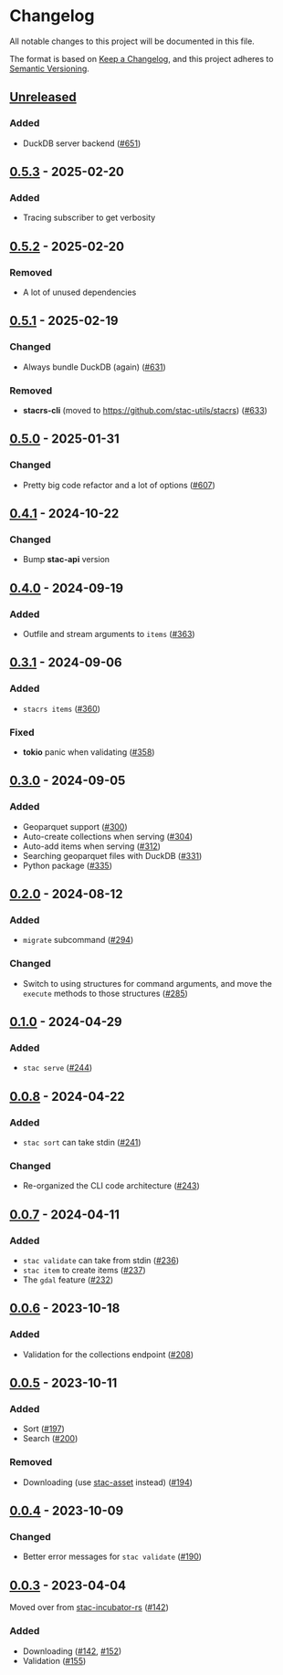 # Changelog

All notable changes to this project will be documented in this file.

The format is based on [Keep a Changelog](https://keepachangelog.com/en/1.0.0/), and this project adheres to [Semantic Versioning](https://semver.org/spec/v2.0.0.html).

## [Unreleased]

### Added

- DuckDB server backend ([#651](https://github.com/stac-utils/rustac/pull/651))

## [0.5.3] - 2025-02-20

### Added

- Tracing subscriber to get verbosity

## [0.5.2] - 2025-02-20

### Removed

- A lot of unused dependencies

## [0.5.1] - 2025-02-19

### Changed

- Always bundle DuckDB (again) ([#631](https://github.com/stac-utils/rustac/pull/631))

### Removed

- **stacrs-cli** (moved to <https://github.com/stac-utils/stacrs>) ([#633](https://github.com/stac-utils/rustac/pull/633))

## [0.5.0] - 2025-01-31

### Changed

- Pretty big code refactor and a lot of options ([#607](https://github.com/stac-utils/rustac/pull/607))

## [0.4.1] - 2024-10-22

### Changed

- Bump **stac-api** version

## [0.4.0] - 2024-09-19

### Added

- Outfile and stream arguments to `items` ([#363](https://github.com/stac-utils/rustac/pull/363))

## [0.3.1] - 2024-09-06

### Added

- `stacrs items` ([#360](https://github.com/stac-utils/rustac/pull/360))

### Fixed

- **tokio** panic when validating ([#358](https://github.com/stac-utils/rustac/pull/358))

## [0.3.0] - 2024-09-05

### Added

- Geoparquet support ([#300](https://github.com/stac-utils/rustac/pull/300))
- Auto-create collections when serving ([#304](https://github.com/stac-utils/rustac/pull/304))
- Auto-add items when serving ([#312](https://github.com/stac-utils/rustac/pull/312))
- Searching geoparquet files with DuckDB ([#331](https://github.com/stac-utils/rustac/pull/331))
- Python package ([#335](https://github.com/stac-utils/rustac/pull/335))

## [0.2.0] - 2024-08-12

### Added

- `migrate` subcommand ([#294](https://github.com/stac-utils/rustac/pull/294))

### Changed

- Switch to using structures for command arguments, and move the `execute` methods to those structures ([#285](https://github.com/stac-utils/rustac/pull/285))

## [0.1.0] - 2024-04-29

### Added

- `stac serve` ([#244](https://github.com/stac-utils/rustac/pull/244))

## [0.0.8] - 2024-04-22

### Added

- `stac sort` can take stdin ([#241](https://github.com/stac-utils/rustac/pull/241))

### Changed

- Re-organized the CLI code architecture ([#243](https://github.com/stac-utils/rustac/pull/243))

## [0.0.7] - 2024-04-11

### Added

- `stac validate` can take from stdin ([#236](https://github.com/stac-utils/rustac/pull/236))
- `stac item` to create items ([#237](https://github.com/stac-utils/rustac/pull/237))
- The `gdal` feature ([#232](https://github.com/stac-utils/rustac/pull/232))

## [0.0.6] - 2023-10-18

### Added

- Validation for the collections endpoint ([#208](https://github.com/stac-utils/rustac/pull/208))

## [0.0.5] - 2023-10-11

### Added

- Sort ([#197](https://github.com/stac-utils/rustac/pull/197))
- Search ([#200](https://github.com/stac-utils/rustac/pull/200))

### Removed

- Downloading (use [stac-asset](https://github.com/stac-utils/stac-asset) instead) ([#194](https://github.com/stac-utils/rustac/pull/194))

## [0.0.4] - 2023-10-09

### Changed

- Better error messages for `stac validate` ([#190](https://github.com/stac-utils/rustac/pull/190))

## [0.0.3] - 2023-04-04

Moved over from [stac-incubator-rs](https://github.com/gadomski/stac-incubator-rs) ([#142](https://github.com/stac-utils/rustac/pull/142))

### Added

- Downloading ([#142](https://github.com/stac-utils/rustac/pull/142), [#152](https://github.com/stac-utils/rustac/pull/152))
- Validation ([#155](https://github.com/stac-utils/rustac/pull/155))

[Unreleased]: https://github.com/stac-utils/rustac/compare/stac-cli-v0.5.3..main
[0.5.3]: https://github.com/stac-utils/rustac/compare/stac-cli-v0.5.2..stac-cli-v0.5.3
[0.5.2]: https://github.com/stac-utils/rustac/compare/stac-cli-v0.5.1..stac-cli-v0.5.2
[0.5.1]: https://github.com/stac-utils/rustac/compare/stac-cli-v0.5.0..stac-cli-v0.5.1
[0.5.0]: https://github.com/stac-utils/rustac/compare/stac-cli-v0.4.1..stac-cli-v0.5.0
[0.4.1]: https://github.com/stac-utils/rustac/compare/stac-cli-v0.4.0..stac-cli-v0.4.1
[0.4.0]: https://github.com/stac-utils/rustac/compare/stac-cli-v0.3.1..stac-cli-v0.4.0
[0.3.1]: https://github.com/stac-utils/rustac/compare/stac-cli-v0.3.0..stac-cli-v0.3.1
[0.3.0]: https://github.com/stac-utils/rustac/compare/stac-cli-v0.2.0..stac-cli-v0.3.0
[0.2.0]: https://github.com/stac-utils/rustac/compare/stac-cli-v0.1.0..stac-cli-v0.2.0
[0.1.0]: https://github.com/stac-utils/rustac/compare/stac-cli-v0.0.8..stac-cli-v0.1.0
[0.0.8]: https://github.com/stac-utils/rustac/compare/stac-cli-v0.0.7..stac-cli-v0.0.8
[0.0.7]: https://github.com/stac-utils/rustac/compare/stac-cli-v0.0.6..stac-cli-v0.0.7
[0.0.6]: https://github.com/stac-utils/rustac/compare/stac-cli-v0.0.5..stac-cli-v0.0.6
[0.0.5]: https://github.com/stac-utils/rustac/compare/stac-cli-v0.0.4..stac-cli-v0.0.5
[0.0.4]: https://github.com/stac-utils/rustac/compare/stac-cli-v0.0.3..stac-cli-v0.0.4
[0.0.3]: https://github.com/stac-utils/rustac/tree/stac-cli-v0.0.3

<!-- markdownlint-disable-file MD024 -->
